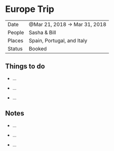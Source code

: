 # Europe Trip

<table><tbody><tr class="odd"><td>Date</td><td>@Mar 21, 2018 → Mar 31, 2018</td></tr><tr class="even"><td>People</td><td>Sasha &amp; Bill</td></tr><tr class="odd"><td>Places</td><td>Spain, Portugal, and Italy</td></tr><tr class="even"><td>Status</td><td><span class="selected-value select-value-color-red">Booked</span></td></tr></tbody></table>

## Things to do

- ...

<!-- -->

- ...

<!-- -->

- ...

## Notes

- ...

<!-- -->

- ...

<!-- -->

- ...
